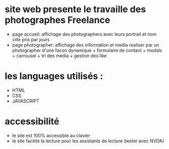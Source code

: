 # site web presente le travaille des photographes Freelance

- page accueil: affichage des photographers avec leurs portrail et nom ville prix par jours
- page photographer: affichage des information et media realiser par un photographer d'une facon dynamique + formulaire de contact + modals + carrousel + tri des media + gestion des like

# les languages utilisés :

- HTML
- CSS
- JAVASCRIPT

# accessibilité

- le site est 100% accessible au clavier
- le site facilite la lecture pour les assistants de lecture (tester avec NVDA)
